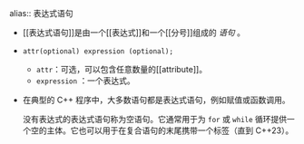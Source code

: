 alias:: 表达式语句

- [[表达式语句]]是由一个[[表达式]]和一个[[分号]]组成的 *语句* 。
- ``` 
  attr(optional) expression ﻿(optional);
  ```
	- `attr`：可选，可以包含任意数量的[[attribute]]。
	- `expression` ：一个表达式。
- 在典型的 C++ 程序中，大多数语句都是表达式语句，例如赋值或函数调用。
  
  没有表达式的表达式语句称为空语句。它通常用于为 `for` 或 `while` 循环提供一个空的主体。它也可以用于在复合语句的末尾携带一个标签（直到 C++23）。